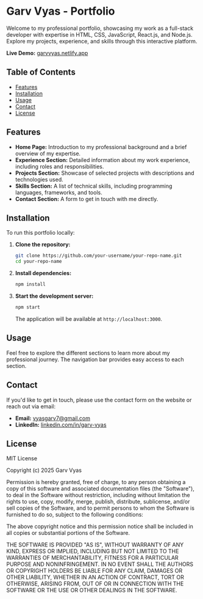 # Garv Vyas - Portfolio

Welcome to my professional portfolio, showcasing my work as a full-stack developer with expertise in HTML, CSS, JavaScript, React.js, and Node.js. Explore my projects, experience, and skills through this interactive platform.

**Live Demo:** [garvvyas.netlify.app](https://garvvyas.netlify.app)

## Table of Contents

- [Features](#features)
- [Installation](#installation)
- [Usage](#usage)
- [Contact](#contact)
- [License](#license)

## Features

- **Home Page:** Introduction to my professional background and a brief overview of my expertise.
- **Experience Section:** Detailed information about my work experience, including roles and responsibilities.
- **Projects Section:** Showcase of selected projects with descriptions and technologies used.
- **Skills Section:** A list of technical skills, including programming languages, frameworks, and tools.
- **Contact Section:** A form to get in touch with me directly.

## Installation

To run this portfolio locally:

1. **Clone the repository:**

   ```bash
   git clone https://github.com/your-username/your-repo-name.git
   cd your-repo-name
   ```

2. **Install dependencies:**

   ```bash
   npm install
   ```

3. **Start the development server:**

   ```bash
   npm start
   ```

   The application will be available at `http://localhost:3000`.

## Usage

Feel free to explore the different sections to learn more about my professional journey. The navigation bar provides easy access to each section.

## Contact

If you'd like to get in touch, please use the contact form on the website or reach out via email:

- **Email:** vyasgarv7@gmail.com
- **LinkedIn:** [linkedin.com/in/garv-vyas](https://www.linkedin.com/in/garv-vyas)

## License

MIT License

Copyright (c) 2025 Garv Vyas

Permission is hereby granted, free of charge, to any person obtaining a copy
of this software and associated documentation files (the "Software"), to deal
in the Software without restriction, including without limitation the rights
to use, copy, modify, merge, publish, distribute, sublicense, and/or sell
copies of the Software, and to permit persons to whom the Software is
furnished to do so, subject to the following conditions:

The above copyright notice and this permission notice shall be included in all
copies or substantial portions of the Software.

THE SOFTWARE IS PROVIDED "AS IS", WITHOUT WARRANTY OF ANY KIND, EXPRESS OR
IMPLIED, INCLUDING BUT NOT LIMITED TO THE WARRANTIES OF MERCHANTABILITY,
FITNESS FOR A PARTICULAR PURPOSE AND NONINFRINGEMENT. IN NO EVENT SHALL THE
AUTHORS OR COPYRIGHT HOLDERS BE LIABLE FOR ANY CLAIM, DAMAGES OR OTHER
LIABILITY, WHETHER IN AN ACTION OF CONTRACT, TORT OR OTHERWISE, ARISING FROM,
OUT OF OR IN CONNECTION WITH THE SOFTWARE OR THE USE OR OTHER DEALINGS IN THE
SOFTWARE.
